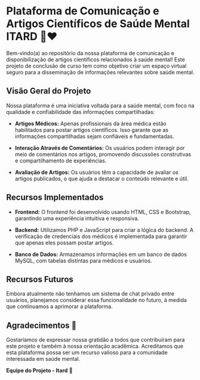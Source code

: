 # Plataforma de Comunicação e Artigos Científicos de Saúde Mental ITARD :brain::heart:

Bem-vindo(a) ao repositório da nossa plataforma de comunicação e disponibilização de artigos científicos relacionados à saúde mental! Este projeto de conclusão de curso tem como objetivo criar um espaço virtual seguro para a disseminação de informações relevantes sobre saúde mental.

## Visão Geral do Projeto

Nossa plataforma é uma iniciativa voltada para a saúde mental, com foco na qualidade e confiabilidade das informações compartilhadas:

- **Artigos Médicos:** Apenas profissionais da área médica estão habilitados para postar artigos científicos. Isso garante que as informações compartilhadas sejam confiáveis e fundamentadas.

- **Interação Através de Comentários:** Os usuários podem interagir por meio de comentários nos artigos, promovendo discussões construtivas e compartilhamento de experiências.

- **Avaliação de Artigos:** Os usuários têm a capacidade de avaliar os artigos publicados, o que ajuda a destacar o conteúdo relevante e útil.

## Recursos Implementados

- **Frontend:** O frontend foi desenvolvido usando HTML, CSS e Bootstrap, garantindo uma experiência intuitiva e responsiva.

- **Backend:** Utilizamos PHP e JavaScript para criar a lógica do backend. A verificação de credenciais dos médicos é implementada para garantir que apenas eles possam postar artigos.

- **Banco de Dados:** Armazenamos informações em um banco de dados MySQL, com tabelas distintas para médicos e usuários.

## Recursos Futuros

Embora atualmente não tenhamos um sistema de chat privado entre usuários, planejamos considerar essa funcionalidade no futuro, à medida que continuamos a aprimorar a plataforma.

## Agradecimentos :pray:

Gostaríamos de expressar nossa gratidão a todos que contribuíram para este projeto e também à nossa orientação acadêmica. Acreditamos que esta plataforma possa ser um recurso valioso para a comunidade interessada em saúde mental.

**Equipe do Projeto - Itard** :star2:

